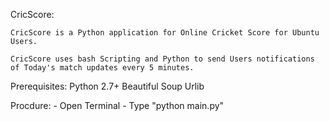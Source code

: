 CricScore:
	
	CricScore is a Python application for Online Cricket Score for Ubuntu Users.

	CricScore uses bash Scripting and Python to send Users notifications of Today's match updates every 5 minutes.
	
Prerequisites:
	Python 2.7+
	Beautiful Soup
	Urlib

Procdure:
	- Open Terminal
	- Type "python main.py"
